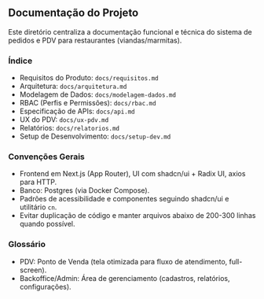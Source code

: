 ## Documentação do Projeto

Este diretório centraliza a documentação funcional e técnica do sistema de pedidos e PDV para restaurantes (viandas/marmitas).

### Índice
- Requisitos do Produto: `docs/requisitos.md`
- Arquitetura: `docs/arquitetura.md`
- Modelagem de Dados: `docs/modelagem-dados.md`
- RBAC (Perfis e Permissões): `docs/rbac.md`
- Especificação de APIs: `docs/api.md`
- UX do PDV: `docs/ux-pdv.md`
- Relatórios: `docs/relatorios.md`
- Setup de Desenvolvimento: `docs/setup-dev.md`

### Convenções Gerais
- Frontend em Next.js (App Router), UI com shadcn/ui + Radix UI, axios para HTTP.
- Banco: Postgres (via Docker Compose).
- Padrões de acessibilidade e componentes seguindo shadcn/ui e utilitário `cn`.
- Evitar duplicação de código e manter arquivos abaixo de 200-300 linhas quando possível.

### Glossário
- PDV: Ponto de Venda (tela otimizada para fluxo de atendimento, full-screen).
- Backoffice/Admin: Área de gerenciamento (cadastros, relatórios, configurações).


